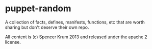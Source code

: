 puppet-random
=============

A collection of facts, defines, manifests, functions, etc that are worth sharing but don't deserve their own repo.



All content is (c) Spencer Krum 2013 and released under the apache 2 license.
